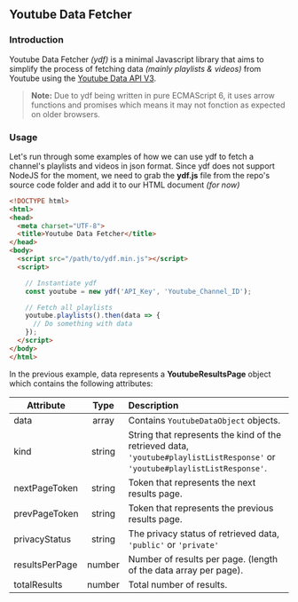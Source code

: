 ## **Youtube Data Fetcher**

### Introduction
Youtube Data Fetcher *(ydf)* is a minimal Javascript library that aims to simplify the process of fetching data *(mainly playlists & videos)* from Youtube using the [Youtube Data API V3](https://developers.google.com/youtube/v3/docs/).
> **Note:**
> Due to ydf being written in pure ECMAScript 6, it uses arrow functions and promises which means it may not fonction as expected on older browsers.

### Usage
Let's run through some examples of how we can use ydf to fetch a channel's playlists and videos in json format.
Since ydf does not support NodeJS for the moment, we need to grab the **ydf.js** file from the repo's source code folder and add it to our HTML document *(for now)*
```html
<!DOCTYPE html>
<html>
<head>
  <meta charset="UTF-8">
  <title>Youtube Data Fetcher</title>
</head>
<body>
  <script src="/path/to/ydf.min.js"></script>
  <script>

    // Instantiate ydf
    const youtube = new ydf('API_Key', 'Youtube_Channel_ID');

    // Fetch all playlists
    youtube.playlists().then(data => {
      // Do something with data
    });
  </script>
</body>
</html>
```

In the previous example, data represents a **YoutubeResultsPage** object which contains the following attributes:

| Attribute        | Type           | Description  |
| ------------- |:-------------:| :-----|
| data      | array | Contains `YoutubeDataObject` objects. |
| kind      | string      |   String that represents the kind of the retrieved data, `'youtube#playlistListResponse'` or `'youtube#playlistListResponse'`. |
| nextPageToken | string      |    Token that represents the next results page. |
| prevPageToken | string      |    Token that represents the previous results page. |
| privacyStatus | string      |    The privacy status of retrieved data, `'public'` or `'private'` |
| resultsPerPage | number      |    Number of results per page. (length of the data array per page). |
| totalResults | number      |    Total number of results. |







